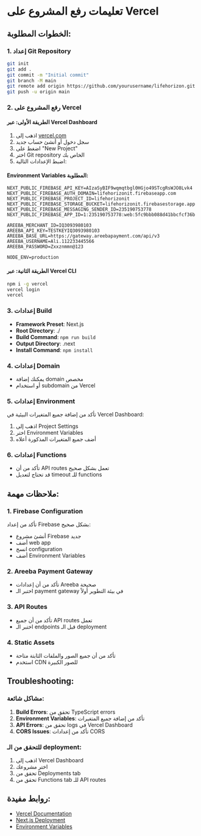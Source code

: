 # تعليمات رفع المشروع على Vercel

## الخطوات المطلوبة:

### 1. إعداد Git Repository
```bash
git init
git add .
git commit -m "Initial commit"
git branch -M main
git remote add origin https://github.com/yourusername/lifehorizon.git
git push -u origin main
```

### 2. رفع المشروع على Vercel

#### الطريقة الأولى: عبر Vercel Dashboard
1. اذهب إلى [vercel.com](https://vercel.com)
2. سجل دخول أو أنشئ حساب جديد
3. اضغط على "New Project"
4. اختر Git repository الخاص بك
5. اضبط الإعدادات التالية:

#### Environment Variables المطلوبة:
```
NEXT_PUBLIC_FIREBASE_API_KEY=AIzaSyBIF9wqmqtbgl0HGjo49STcgRsWJO8Lvk4
NEXT_PUBLIC_FIREBASE_AUTH_DOMAIN=lifehorizonit.firebaseapp.com
NEXT_PUBLIC_FIREBASE_PROJECT_ID=lifehorizonit
NEXT_PUBLIC_FIREBASE_STORAGE_BUCKET=lifehorizonit.firebasestorage.app
NEXT_PUBLIC_FIREBASE_MESSAGING_SENDER_ID=235190753778
NEXT_PUBLIC_FIREBASE_APP_ID=1:235190753778:web:5fc9bbb088d41bbcfcf36b

AREEBA_MERCHANT_ID=IQ3093980103
AREEBA_API_KEY=TESTKEYIQ3093980103
AREEBA_BASE_URL=https://gateway.areebapayment.com/api/v3
AREEBA_USERNAME=Ali.112233445566
AREEBA_PASSWORD=Zxxznmmn@123

NODE_ENV=production
```

#### الطريقة الثانية: عبر Vercel CLI
```bash
npm i -g vercel
vercel login
vercel
```

### 3. إعدادات Build
- **Framework Preset**: Next.js
- **Root Directory**: ./
- **Build Command**: `npm run build`
- **Output Directory**: .next
- **Install Command**: `npm install`

### 4. إعدادات Domain
- يمكنك إضافة domain مخصص
- أو استخدام subdomain من Vercel

### 5. إعدادات Environment
تأكد من إضافة جميع المتغيرات البيئية في Vercel Dashboard:
1. اذهب إلى Project Settings
2. اختر Environment Variables
3. أضف جميع المتغيرات المذكورة أعلاه

### 6. إعدادات Functions
- تأكد من أن API routes تعمل بشكل صحيح
- قد تحتاج لتعديل timeout للـ functions

## ملاحظات مهمة:

### 1. Firebase Configuration
تأكد من إعداد Firebase بشكل صحيح:
- أنشئ مشروع Firebase جديد
- أضف web app
- انسخ configuration
- أضف Environment Variables

### 2. Areeba Payment Gateway
- تأكد من أن إعدادات Areeba صحيحة
- اختبر الـ payment gateway في بيئة التطوير أولاً

### 3. API Routes
- تأكد من أن جميع API routes تعمل
- اختبر الـ endpoints قبل الـ deployment

### 4. Static Assets
- تأكد من أن جميع الصور والملفات الثابتة متاحة
- استخدم CDN للصور الكبيرة

## Troubleshooting:

### مشاكل شائعة:
1. **Build Errors**: تحقق من TypeScript errors
2. **Environment Variables**: تأكد من إضافة جميع المتغيرات
3. **API Errors**: تحقق من logs في Vercel Dashboard
4. **CORS Issues**: تأكد من إعدادات CORS

### للتحقق من الـ deployment:
1. اذهب إلى Vercel Dashboard
2. اختر مشروعك
3. تحقق من Deployments tab
4. تحقق من Functions tab للـ API routes

## روابط مفيدة:
- [Vercel Documentation](https://vercel.com/docs)
- [Next.js Deployment](https://nextjs.org/docs/deployment)
- [Environment Variables](https://vercel.com/docs/concepts/projects/environment-variables)
